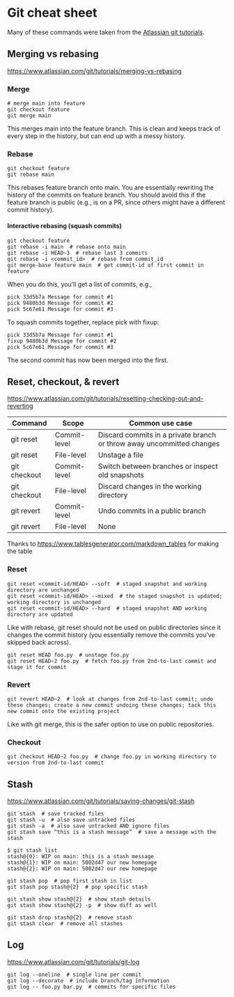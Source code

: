 # Git cheat sheet

Many of these commands were taken from the [Atlassian git tutorials](https://www.atlassian.com/git/tutorials).

## Merging vs rebasing

https://www.atlassian.com/git/tutorials/merging-vs-rebasing

### Merge

```shell
# merge main into feature
git checkout feature
git merge main
```
This merges main into the feature branch. This is clean and keeps track of every step in the history, but can end up with a messy history.

### Rebase

```shell
git checkout feature
git rebase main
```

This rebases feature branch onto main. You are essentially rewriting the history of the commits on feature branch.
You should avoid this if the feature branch is public (e.g., is on a PR, since others might have a different commit history).

#### Interactive rebasing (squash commits)

```shell
git checkout feature
git rebase -i main  # rebase onto main
git rebase -i HEAD~3  # rebase last 3 commits
git rebase -i <commit_id>  # rebase from commit_id
git merge-base feature main  # get commit-id of first commit in feature
```

When you do this, you’ll get a list of commits, e.g., 

```
pick 33d5b7a Message for commit #1
pick 9480b3d Message for commit #2
pick 5c67e61 Message for commit #3
```

To squash commits together, replace pick with fixup:

```
pick 33d5b7a Message for commit #1
fixup 9480b3d Message for commit #2
pick 5c67e61 Message for commit #3
```

The second commit has now been merged into the first.

## Reset, checkout, & revert
https://www.atlassian.com/git/tutorials/resetting-checking-out-and-reverting

| Command      | Scope        | Common use case                                                       |
|--------------|--------------|-----------------------------------------------------------------------|
| git reset    | Commit-level | Discard commits in a private branch or throw away uncommitted changes |
| git reset    | File-level   | Unstage a file                                                        |
| git checkout | Commit-level | Switch between branches or inspect old snapshots                      |
| git checkout | File-level   | Discard changes in the working directory                              |
| git revert   | Commit-level | Undo commits in a public branch                                       |
| git revert   | File-level   | None                                                                  |

Thanks to https://www.tablesgenerator.com/markdown_tables for making the table

### Reset

```shell
git reset <commit-id/HEAD> --soft  # staged snapshot and working directory are unchanged
git reset <commit-id/HEAD> --mixed  # the staged snapshot is updated; working directory is unchanged
git reset <commit-id/HEAD> --hard  # staged snapshot AND working directory are updated
```

Like with rebase, git reset should not be used on public directories since it changes the commit history (you essentially remove the commits you’ve skipped back across).

```shell
git reset HEAD foo.py  # unstage foo.py
git reset HEAD~2 foo.py  # fetch foo.py from 2nd-to-last commit and stage it for commit
```

### Revert

```shell
git revert HEAD~2  # look at changes from 2nd-to-last commit; undo these changes; create a new commit undoing these changes; tack this new commit onto the existing project
```

Like with git merge, this is the safer option to use on public repositories.

### Checkout

```shell
git checkout HEAD~2 foo.py  # change foo.py in working directory to version from 2nd-to-last commit
```

## Stash

https://www.atlassian.com/git/tutorials/saving-changes/git-stash

```shell
git stash  # save tracked files
git stash -u  # also save untracked files
git stash -a  # also save untracked AND ignore files
git stash save “this is a stash message”  # save a message with the stash
```

```shell
$ git stash list
stash@{0}: WIP on main: this is a stash message
stash@{1}: WIP on main: 5002d47 our new homepage
stash@{2}: WIP on main: 5002d47 our new homepage
```

```shell
git stash pop  # pop first stash in list
git stash pop stash@{2}  # pop specific stash
```

```shell
git stash show stash@{2}  # show stash details
git stash show stash@{2} -p  # show diff as well
```

```shell
git stash drop stash@{2}  # remove stash
git stash clear  # remove all stashes
```

## Log

https://www.atlassian.com/git/tutorials/git-log

```shell
git log --oneline  # single line per commit
git log --decorate  # include branch/tag information
git log -- foo.py bar.py  # commits for specific files
```
